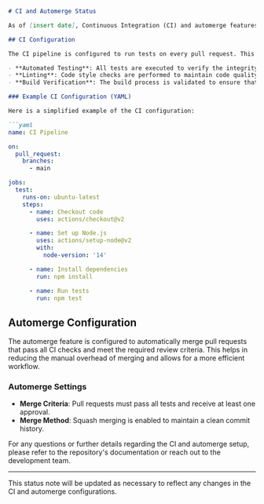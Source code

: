 ```markdown
# CI and Automerge Status

As of [insert date], Continuous Integration (CI) and automerge features have been successfully enabled for this repository. This enhancement aims to streamline our development workflow and ensure that code changes are automatically tested and merged when they meet the defined criteria.

## CI Configuration

The CI pipeline is configured to run tests on every pull request. This ensures that all code changes are validated before they are merged into the main branch. The CI setup includes:

- **Automated Testing**: All tests are executed to verify the integrity of the code.
- **Linting**: Code style checks are performed to maintain code quality.
- **Build Verification**: The build process is validated to ensure that the application compiles successfully.

### Example CI Configuration (YAML)

Here is a simplified example of the CI configuration:

```yaml
name: CI Pipeline

on:
  pull_request:
    branches:
      - main

jobs:
  test:
    runs-on: ubuntu-latest
    steps:
      - name: Checkout code
        uses: actions/checkout@v2

      - name: Set up Node.js
        uses: actions/setup-node@v2
        with:
          node-version: '14'

      - name: Install dependencies
        run: npm install

      - name: Run tests
        run: npm test
```

## Automerge Configuration

The automerge feature is configured to automatically merge pull requests that pass all CI checks and meet the required review criteria. This helps in reducing the manual overhead of merging and allows for a more efficient workflow.

### Automerge Settings

- **Merge Criteria**: Pull requests must pass all tests and receive at least one approval.
- **Merge Method**: Squash merging is enabled to maintain a clean commit history.

For any questions or further details regarding the CI and automerge setup, please refer to the repository's documentation or reach out to the development team.

---

This status note will be updated as necessary to reflect any changes in the CI and automerge configurations.
```